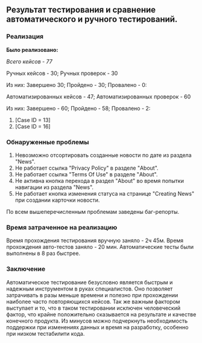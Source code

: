 
## Результат тестирования и сравнение автоматического и ручного тестирований.


### Реализация
**Было реализовано:**

*Всего кейсов - 77*

Ручных кейсов - 30;
Ручных проверок - 30

Из них:
Завершено 30;
Пройдено - 30;
Провалено - 0:

Автоматизированных кейсов - 47;
Автоматизированных проверок - 60

Из них:
Завершено - 60;
Пройдено - 58;
Провалено - 2:
1. [Case ID = 13]
2. [Case ID = 16]


### Обнаруженные проблемы
1. Невозможно отсортировать созданные новости по дате из раздела "News".
2. Не работает ссылка "Privacy Policy" в разделе "About".
3. Не работает ссылка "Terms Of Use" в разделе "About".
4. Не активна кнопка перехода в раздел "About" во время попытки навигации из раздела "News".
5. Не работает кнопка изменения статуса на странице "Creating News" при создании карточки новости.

По всем вышеперечисленным проблемам заведены баг-репорты.


### Время затраченное на реализацию
Время прохождения тестирования вручную заняло - 2ч 45м.
Время прохождения авто-тестов заняло -  20 мин.
Автоматические тесты были выполнены в 8 раз быстрее.


### Заключение
Автоматическое тестирование безусловно является быстрым и надежным инструментом в руках специалистов. Оно позволяет затрачивать в разы меньше времени и полезно при прохождении наиболее часто повторяющихся  кейсов.  Так же важным фактором выступает и то, что в таком тестировании исключен человеческий фактор, что крайне положительно сказывается на результате и качестве конечного продукта. Из минусов можно подчеркнуть необходимость поддержки при изменениях данных и время на разработку, особенно при низком тестабилити кода.